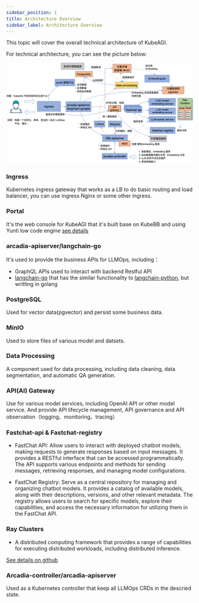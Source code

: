 ```yaml
---
sidebar_position: 1
title: Architecture Overview
sidebar_label: Architecture Overview
---
```


This topic will cover the overall technical architecture of KubeAGI.

For technical architecture, you can see the picture below:

![](./images/2024-01-05-16-40-55.png)

### Ingress
Kubernetes ingress gateway that works as a LB to do basic routing and load balancer, you can use ingress Nginx or some other ingress.

### Portal
It's the web console for KubeAGI that it's built base on KubeBB and using Yunti low code engine [see details](http://kubebb.k8s.com.cn/docs/develop-guid/lowcode-development/intro)

### arcadia-apiserver/langchain-go
It's used to provide the business APIs for LLMOps, including：
* GraphQL APIs used to interact with backend Restful API
* [langchain-go](https://github.com/tmc/langchaingo) that has the similar functionality to [langchain-python](https://github.com/langchain-ai/langchain), but writting in golang

### PostgreSQL
Used for vector data(pgvector) and persist some business data.

### MinIO
Used to store files of various model and datsets.

### Data Processing
A component used for data processing, including data cleaning, data segmentation, and automatic QA generation.

### API(AI) Gateway
Use for various model services, including OpenAI API or other model service. And provide API lifecycle management, API governance and API observation（logging、monitoring、tracing）

### Fastchat-api & Fastchat-registry
* FastChat API: Allow users to interact with deployed chatbot models, making requests to generate responses based on input messages. It provides a RESTful interface that can be accessed programmatically. The API supports various endpoints and methods for sending messages, retrieving responses, and managing model configurations.

* FastChat Registry: Serve as a central repository for managing and organizing chatbot models. It provides a catalog of available models, along with their descriptions, versions, and other relevant metadata. The registry allows users to search for specific models, explore their capabilities, and access the necessary information for utilizing them in the FastChat API.

### Ray Clusters
* A distributed computing framework that provides a range of capabilities for executing distributed workloads, including distributed inference.

[See details on github](https://github.com/lm-sys/FastChat)

### Arcadia-controller/arcadia-apiserver
Used as a Kubernetes controller that keep all LLMOps CRDs in the descried state.
